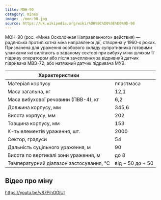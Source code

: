 ```yaml
---
title: МОН-90
category: mines
image: ./mon-90.jpg
source: https://uk.wikipedia.org/wiki/%D0%9C%D0%9E%D0%9D-90
---
```


МОН-90 (рос. «Мина Осколочная Направленного» действия) — радянська протипіхотна міна направленої дії, створена у 1960-х роках. Призначена для ураження особового складу супротивника готовими уламками які вилітають в заданому секторі при вибуху міни шляхом її підриву оператором або після зачеплення за відривний датчик підривача МВЭ-72, або натяжний датчик підривача МУВ.

| Характеристики                          |                  |
| --------------------------------------- | ---------------- |
| Матеріал корпусу                        | пластмаса        |
| Маса загальна, кг                       | 12,1             |
| Маса вибухової речовини (ПВВ-4), кг     | 6,2              |
| Довжина корпусу, мм                     | 345,6            |
| Висота корпусу, мм                      | 202              |
| Товщина корпусу, мм                     | 153              |
| К-ть елементів ураження, шт.            | 2000             |
| Сектор, градуси                         | 54               |
| Дальність суцільного ураження, м        | 90               |
| Висота по вертикалі зони ураження, м    | до 8             |
| Температурний діапазон застосування, °С | від − 50 до + 50 |

## Відео про міну

https://youtu.be/v87PihOGjUI
